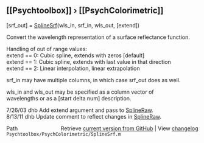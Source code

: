 ## [[Psychtoolbox]] &#8250; [[PsychColorimetric]]

[srf\_out] = [SplineSrf](SplineSrf)(wls\_in, srf\_in, wls\_out, [extend])  
  
Convert the wavelength representation of a surface reflectance function.  
  
  
Handling of out of range values:  
  extend == 0: Cubic spline, extends with zeros [default]  
  extend == 1: Cubic spline, extends with last value in that direction  
  extend == 2: Linear interpolation, linear extrapolation  
  
srf\_in may have multiple columns, in which case srf\_out does as well.  
  
wls\_in and wls\_out may be specified as a column vector of  
wavelengths or as a [start delta num] description.  
  
7/26/03 dhb  Add extend argument and pass to [SplineRaw](SplineRaw).  
8/13/11 dhb  Update comment to reflect changes in [SplineRaw](SplineRaw).  




<div class="code_header" style="text-align:right;">
  <span style="float:left;">Path&nbsp;&nbsp;</span> <span class="counter">Retrieve <a href=
  "https://raw.github.com/Psychtoolbox-3/Psychtoolbox-3/beta/Psychtoolbox/PsychColorimetric/SplineSrf.m">current version from GitHub</a> | View <a href=
  "https://github.com/Psychtoolbox-3/Psychtoolbox-3/commits/beta/Psychtoolbox/PsychColorimetric/SplineSrf.m">changelog</a></span>
</div>
<div class="code">
  <code>Psychtoolbox/PsychColorimetric/SplineSrf.m</code>
</div>

